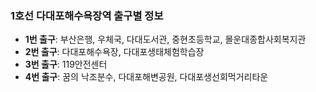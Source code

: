 ### 1호선 다대포해수욕장역 출구별 정보

- **1번 출구**: 부산은행, 우체국, 다대도서관, 중현초등학교, 몰운대종합사회복지관
- **2번 출구**: 다대포해수욕장, 다대포생태체험학습장
- **3번 출구**: 119안전센터
- **4번 출구**: 꿈의 낙조분수, 다대포해변공원, 다대포생선회먹거리타운